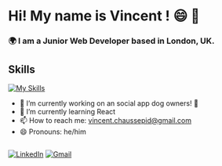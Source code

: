 
# Hi! My name is Vincent ! 😄 👋

### 🌍  I am a Junior Web Developer based in London, UK. 



## Skills

[![My Skills](https://skillicons.dev/icons?i=js,html,css,ruby,rails,sqlite,figma)](https://skillicons.dev)


- 🔭 I’m currently working on an social app dog owners! 🐶
- 🌱 I’m currently learning React
- 📫 How to reach me: vincent.chaussepid@gmail.com
- 😄 Pronouns: he/him

##
[![LinkedIn](https://img.shields.io/badge/linkedin-%230077B5.svg?style=for-the-badge&logo=linkedin&logoColor=white)](https://www.linkedin.com/in/vincent-chpd) [![Gmail](https://img.shields.io/badge/Gmail-D14836?style=for-the-badge&logo=gmail&logoColor=white)](mailto:vincent.chaussepied@gmail.com?subject=From_Github:)


